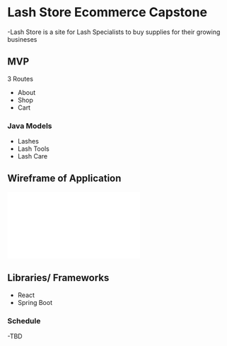 # Lash Store Ecommerce Capstone
-Lash Store is a site for Lash Specialists to buy supplies for their growing busineses
 
 ## MVP 
 3 Routes
 - About
 - Shop
 - Cart 

 ### Java Models
 - Lashes
 - Lash Tools 
 - Lash Care 

 ## Wireframe of Application
![Wireframe](/Untitled.pdf)

## Libraries/ Frameworks
- React
- Spring Boot

### Schedule
-TBD 